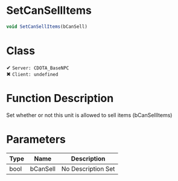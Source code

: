 # SetCanSellItems
```js	
void SetCanSellItems(bCanSell)
```
# Class
✔ `Server: CDOTA_BaseNPC`  
✖ `Client: undefined`  

# Function Description
Set whether or not this unit is allowed to sell items (bCanSellItems)
# Parameters
Type|Name|Description
--|--|--
bool|bCanSell|No Description Set
